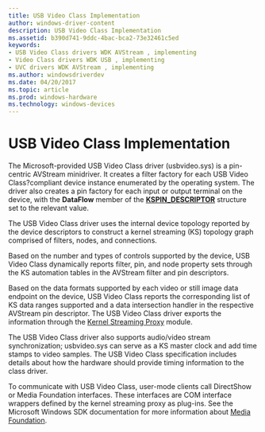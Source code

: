 ```yaml
---
title: USB Video Class Implementation
author: windows-driver-content
description: USB Video Class Implementation
ms.assetid: b390d741-9ddc-4bac-bca2-73e32461c5ed
keywords:
- USB Video Class drivers WDK AVStream , implementing
- Video Class drivers WDK USB , implementing
- UVC drivers WDK AVStream , implementing
ms.author: windowsdriverdev
ms.date: 04/20/2017
ms.topic: article
ms.prod: windows-hardware
ms.technology: windows-devices
---
```


# USB Video Class Implementation


The Microsoft-provided USB Video Class driver (usbvideo.sys) is a pin-centric AVStream minidriver. It creates a filter factory for each USB Video Class?compliant device instance enumerated by the operating system. The driver also creates a pin factory for each input or output terminal on the device, with the **DataFlow** member of the [**KSPIN\_DESCRIPTOR**](https://msdn.microsoft.com/library/windows/hardware/ff563533) structure set to the relevant value.

The USB Video Class driver uses the internal device topology reported by the device descriptors to construct a kernel streaming (KS) topology graph comprised of filters, nodes, and connections.

Based on the number and types of controls supported by the device, USB Video Class dynamically reports filter, pin, and node property sets through the KS automation tables in the AVStream filter and pin descriptors.

Based on the data formats supported by each video or still image data endpoint on the device, USB Video Class reports the corresponding list of KS data ranges supported and a data intersection handler in the respective AVStream pin descriptor. The USB Video Class driver exports the information through the [Kernel Streaming Proxy](https://msdn.microsoft.com/library/windows/hardware/ff560877) module.

The USB Video Class driver also supports audio/video stream synchronization; usbvideo.sys can serve as a KS master clock and add time stamps to video samples. The USB Video Class specification includes details about how the hardware should provide timing information to the class driver.

To communicate with USB Video Class, user-mode clients call DirectShow or Media Foundation interfaces. These interfaces are COM interface wrappers defined by the kernel streaming proxy as plug-ins. See the Microsoft Windows SDK documentation for more information about [Media Foundation](http://go.microsoft.com/fwlink/p/?linkid=144771).

 

 





